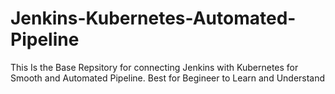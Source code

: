 # Jenkins-Kubernetes-Automated-Pipeline
This Is the Base Repsitory for connecting Jenkins with Kubernetes for Smooth and Automated Pipeline. Best for Begineer to Learn and Understand
